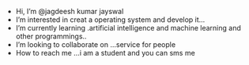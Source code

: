 - Hi, I’m @jagdeesh kumar jayswal
- I’m interested in creat a operating system and develop it...
- I’m currently learning .artificial intelligence and machine learning and other programmings..
- I’m looking to collaborate on ...service for people 
- How to reach me ...i am a student and you can sms me

<!---
jagdeeshkumarjayswal/jagdeeshkumarjayswal is a ✨ special ✨ repository because its `README.md` (this file) appears on your GitHub profile.
You can click the Preview link to take a look at your changes.
--->
